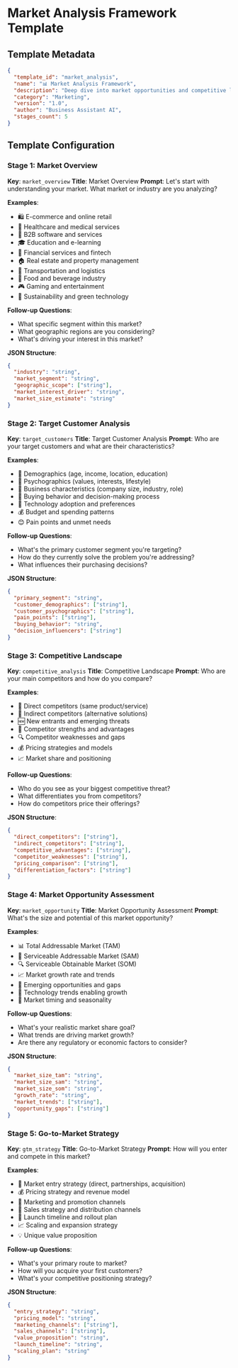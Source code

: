 # Market Analysis Framework Template

## Template Metadata
```json
{
  "template_id": "market_analysis",
  "name": "📊 Market Analysis Framework",
  "description": "Deep dive into market opportunities and competitive landscape",
  "category": "Marketing",
  "version": "1.0",
  "author": "Business Assistant AI",
  "stages_count": 5
}
```

## Template Configuration

### Stage 1: Market Overview
**Key**: `market_overview`
**Title**: Market Overview
**Prompt**: Let's start with understanding your market. What market or industry are you analyzing?

**Examples**:
- 🛍️ E-commerce and online retail
- 🏥 Healthcare and medical services
- 💼 B2B software and services
- 🎓 Education and e-learning
- 🏦 Financial services and fintech
- 🏠 Real estate and property management
- 🚗 Transportation and logistics
- 🍔 Food and beverage industry
- 🎮 Gaming and entertainment
- 🌱 Sustainability and green technology

**Follow-up Questions**:
- What specific segment within this market?
- What geographic regions are you considering?
- What's driving your interest in this market?

**JSON Structure**:
```json
{
  "industry": "string",
  "market_segment": "string",
  "geographic_scope": ["string"],
  "market_interest_driver": "string",
  "market_size_estimate": "string"
}
```

### Stage 2: Target Customer Analysis
**Key**: `target_customers`
**Title**: Target Customer Analysis
**Prompt**: Who are your target customers and what are their characteristics?

**Examples**:
- 👥 Demographics (age, income, location, education)
- 🎯 Psychographics (values, interests, lifestyle)
- 💼 Business characteristics (company size, industry, role)
- 🛒 Buying behavior and decision-making process
- 📱 Technology adoption and preferences
- 💰 Budget and spending patterns
- 😊 Pain points and unmet needs

**Follow-up Questions**:
- What's the primary customer segment you're targeting?
- How do they currently solve the problem you're addressing?
- What influences their purchasing decisions?

**JSON Structure**:
```json
{
  "primary_segment": "string",
  "customer_demographics": ["string"],
  "customer_psychographics": ["string"],
  "pain_points": ["string"],
  "buying_behavior": "string",
  "decision_influencers": ["string"]
}
```

### Stage 3: Competitive Landscape
**Key**: `competitive_analysis`
**Title**: Competitive Landscape
**Prompt**: Who are your main competitors and how do you compare?

**Examples**:
- 🏢 Direct competitors (same product/service)
- 🔄 Indirect competitors (alternative solutions)
- 🆕 New entrants and emerging threats
- 💪 Competitor strengths and advantages
- 🔍 Competitor weaknesses and gaps
- 💰 Pricing strategies and models
- 📈 Market share and positioning

**Follow-up Questions**:
- Who do you see as your biggest competitive threat?
- What differentiates you from competitors?
- How do competitors price their offerings?

**JSON Structure**:
```json
{
  "direct_competitors": ["string"],
  "indirect_competitors": ["string"],
  "competitive_advantages": ["string"],
  "competitor_weaknesses": ["string"],
  "pricing_comparison": ["string"],
  "differentiation_factors": ["string"]
}
```

### Stage 4: Market Opportunity Assessment
**Key**: `market_opportunity`
**Title**: Market Opportunity Assessment
**Prompt**: What's the size and potential of this market opportunity?

**Examples**:
- 📊 Total Addressable Market (TAM)
- 🎯 Serviceable Addressable Market (SAM)
- 🔍 Serviceable Obtainable Market (SOM)
- 📈 Market growth rate and trends
- 🌟 Emerging opportunities and gaps
- 🚀 Technology trends enabling growth
- 📅 Market timing and seasonality

**Follow-up Questions**:
- What's your realistic market share goal?
- What trends are driving market growth?
- Are there any regulatory or economic factors to consider?

**JSON Structure**:
```json
{
  "market_size_tam": "string",
  "market_size_sam": "string",
  "market_size_som": "string",
  "growth_rate": "string",
  "market_trends": ["string"],
  "opportunity_gaps": ["string"]
}
```

### Stage 5: Go-to-Market Strategy
**Key**: `gtm_strategy`
**Title**: Go-to-Market Strategy
**Prompt**: How will you enter and compete in this market?

**Examples**:
- 🎯 Market entry strategy (direct, partnerships, acquisition)
- 💰 Pricing strategy and revenue model
- 📢 Marketing and promotion channels
- 🤝 Sales strategy and distribution channels
- 🚀 Launch timeline and rollout plan
- 📈 Scaling and expansion strategy
- 💡 Unique value proposition

**Follow-up Questions**:
- What's your primary route to market?
- How will you acquire your first customers?
- What's your competitive positioning strategy?

**JSON Structure**:
```json
{
  "entry_strategy": "string",
  "pricing_model": "string",
  "marketing_channels": ["string"],
  "sales_channels": ["string"],
  "value_proposition": "string",
  "launch_timeline": "string",
  "scaling_plan": "string"
}
```
